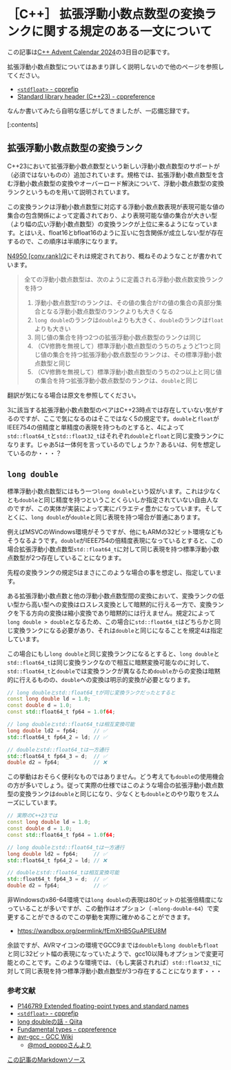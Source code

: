 # ［C++］ 拡張浮動小数点数型の変換ランクに関する規定のある一文について

この記事は[C++ Advent Calendar 2024](https://qiita.com/advent-calendar/2024/cxx)の3日目の記事です。

拡張浮動小数点数型についてはあまり詳しく説明しないので他のページを参照してください。

- [`<stdfloat>` - cpprefjp](https://cpprefjp.github.io/reference/stdfloat.html)
- [Standard library header <stdfloat> (C++23) - cppreference](https://en.cppreference.com/w/cpp/header/stdfloat)

なんか書いてみたら自明な感じがしてきましたが、一応備忘録です。

[:contents]

## 拡張浮動小数点数型の変換ランク

C++23において拡張浮動小数点数型という新しい浮動小数点数型のサポートが（必須ではないものの）追加されています。規格では、拡張浮動小数点数型を含む浮動小数点数型の変換やオーバーロード解決について、浮動小数点数型の変換ランクというものを用いて説明されています。

この変換ランクは浮動小数点数型に対応する浮動小数点数表現が表現可能な値の集合の包含関係によって定義されており、より表現可能な値の集合が大きい型（より幅の広い浮動小数点数型）の変換ランクが上位に来るようになっています。とはいえ、float16とbfloat16のように互いに包含関係が成立しない型が存在するので、この順序は半順序になります。

[N4950 [conv.rank]/2](https://timsong-cpp.github.io/cppwp/n4950/conv.rank#2)にそれは規定されており、概ねそのようなことが書かれています。

> 全ての浮動小数点数型は、次のように定義される浮動小数点数変換ランクを持つ  
> 1. 浮動小数点数型`T`のランクは、その値の集合が`T`の値の集合の真部分集合となる浮動小数点数型のランクよりも大きくなる  
> 2. `long double`のランクは`double`よりも大きく、`double`のランクは`float`よりも大きい  
> 3. 同じ値の集合を持つ2つの拡張浮動小数点数型のランクは同じ  
> 4. （CV修飾を無視して）標準浮動小数点数型のうちのちょうど1つと同じ値の集合を持つ拡張浮動小数点数型のランクは、その標準浮動小数点数型と同じ  
> 5. （CV修飾を無視して）標準浮動小数点数型のうちの2つ以上と同じ値の集合を持つ拡張浮動小数点数型のランクは、`double`と同じ

翻訳が気になる場合は原文を参照してください。

3に該当する拡張浮動小数点数型のペアはC++23時点では存在していない気がするのですが、ここで気になるのはそこではなく5の規定です。`double`と`float`がIEEE754の倍精度と単精度の表現を持つものとすると、4によって`std::float64_t`と`std::float32_t`はそれぞれ`double`と`float`と同じ変換ランクになります。じゃあ5は一体何を言っているのでしょうか？あるいは、何を想定しているのか・・・？

## `long double`

標準浮動小数点数型にはもう一つ`long double`という奴がいます。これは少なくとも`double`と同じ精度を持つということくらいしか指定されていない自由人なのですが、この実体が実装によって実にバラエティ豊かになっています。そしてとくに、`long double`が`double`と同じ表現を持つ場合が普通にあります。

例えばMSVCのWindows環境がそうですが、他にもARMの32ビット環境などもそうなるようです。`double`がIEEE754の倍精度表現になっているとすると、この場合拡張浮動小数点数型`std::float64_t`に対して同じ表現を持つ標準浮動小数点数型が2つ存在していることになります。

先程の変換ランクの規定5はまさにこのような場合の事を想定し、指定しています。

ある拡張浮動小数点数と他の浮動小数点数型間の変換において、変換ランクの低い型から高い型への変換はロスレス変換として暗黙的に行える一方で、変換ランクを下る方向の変換は縮小変換であり暗黙的には行えません。規定2によって`long double > double`となるため、この場合に`std::float64_t`はどちらかと同じ変換ランクになる必要があり、それは`double`と同じになることを規定4は指定しています。

この場合にもし`long double`と同じ変換ランクになるとすると、`long double`と`std::float64_t`は同じ変換ランクなので相互に暗黙変換可能なのに対して、`std::float64_t`と`double`では変換ランクが異なるため`double`からの変換は暗黙的に行えるものの、`double`への変換は明示的変換が必要となります。

```cpp
// long doubleとstd::float64_tが同じ変換ランクだったとすると
const long double ld = 1.0;
const double d = 1.0;
const std::float64_t fp64 = 1.0f64;

// long doubleとstd::float64_tは相互変換可能
long double ld2 = fp64;     // ✅
std::float64_t fp64_2 = ld; // ✅

// doubleとstd::float64_tは一方通行
std::float64_t fp64_3 = d;  // ✅
double d2 = fp64;           // ❌
```

この挙動はおそらく便利なものではありません。どう考えても`double`の使用機会の方が多いでしょう。従って実際の仕様ではこのような場合の拡張浮動小数点数型の変換ランクは`double`と同じになり、少なくとも`double`とのやり取りをスムーズにしています。

```cpp
// 実際のC++23では
const long double ld = 1.0;
const double d = 1.0;
const std::float64_t fp64 = 1.0f64;

// long doubleとstd::float64_tは一方通行
long double ld2 = fp64;     // ✅
std::float64_t fp64_2 = ld; // ❌

// doubleとstd::float64_tは相互変換可能
std::float64_t fp64_3 = d;  // ✅
double d2 = fp64;           // ✅
```

非Windowsのx86-64環境では`long double`の表現は80ビットの拡張倍精度になっていることが多いですが、この動作はオプション（`-mlong-double-64`）で変更することができるのでこの挙動を実際に確かめることができます。

- https://wandbox.org/permlink/fEmXHB5GuAPlEU8M

余談ですが、AVRマイコンの環境でGCC9までは`double`も`long double`も`float`と同じ32ビット幅の表現になっていたようで、gcc10以降もオプションで変更可能とのことです。このような環境では、（もし実装されれば）`std::float32_t`に対して同じ表現を持つ標準浮動小数点数型が3つ存在することになります・・・

### 参考文献

- [P1467R9 Extended floating-point types and standard names](https://www.open-std.org/jtc1/sc22/wg21/docs/papers/2022/p1467r9.html)
- [`<stdfloat>` - cpprefjp](https://cpprefjp.github.io/reference/stdfloat.html)
- [long doubleの話 - Qiita](https://qiita.com/mod_poppo/items/8860505f38e2997cd021)
- [Fundamental types - cppreference](https://en.cppreference.com/w/cpp/language/types)
- [avr-gcc - GCC Wiki](https://gcc.gnu.org/wiki/avr-gcc)
    - [@mod_poppoさんより](https://x.com/mod_poppo/status/1862488254035239400)

[この記事のMarkdownソース](https://github.com/onihusube/blog/blob/master/2024/20241203_extended_floating_point_type.md)
